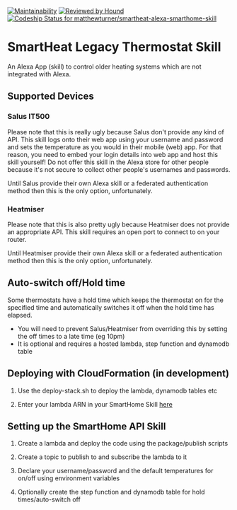 [![Maintainability](https://api.codeclimate.com/v1/badges/c456d5f04d612ce8c6fe/maintainability)](https://codeclimate.com/github/matthewturner/smartheat-alexa-smarthome-skill/maintainability) [![Reviewed by Hound](https://img.shields.io/badge/Reviewed_by-Hound-8E64B0.svg)](https://houndci.com) [![Codeship Status for matthewturner/smartheat-alexa-smarthome-skill](https://app.codeship.com/projects/4d2424b0-e4f8-0137-660f-0ac16517213a/status?branch=master)](https://app.codeship.com/projects/373417)

# SmartHeat Legacy Thermostat Skill

An Alexa App (skill) to control older heating systems which are not integrated with Alexa.

## Supported Devices

### Salus IT500

Please note that this is really ugly because Salus don't provide any kind of API. This skill logs onto their web app using your username and password and sets the temperature as you would in their mobile (web) app. For that reason, you need to embed your login details into web app and host this skill yourself! Do not offer this skill in the Alexa store for other people because it's not secure to collect other people's usernames and passwords.

Until Salus provide their own Alexa skill or a federated authentication method then this is the only option, unfortunately.

### Heatmiser

Please note that this is also pretty ugly because Heatmiser does not provide an appropriate API. This skill requires an open port to connect to on your router.

Until Heatmiser provide their own Alexa skill or a federated authentication method then this is the only option, unfortunately.

## Auto-switch off/Hold time

Some thermostats have a hold time which keeps the thermostat on for the specified time and automatically switches it off when the hold time has elapsed.

* You will need to prevent Salus/Heatmiser from overriding this by setting the off times to a late time (eg 10pm)
* It is optional and requires a hosted lambda, step function and dynamodb table

## Deploying with CloudFormation (in development)

1. Use the deploy-stack.sh to deploy the lambda, dynamodb tables etc

1. Enter your lambda ARN in your SmartHome Skill [here](https://developer.amazon.com/alexa/console)

## Setting up the SmartHome API Skill

1. Create a lambda and deploy the code using the package/publish scripts

1. Create a topic to publish to and subscribe the lambda to it

1. Declare your username/password and the default temperatures for on/off using environment variables

1. Optionally create the step function and dynamodb table for hold times/auto-switch off
